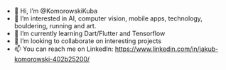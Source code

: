 - 👋 Hi, I’m @KomorowskiKuba
- 👀 I’m interested in AI, computer vision, mobile apps, technology, bouldering, running and art.
- 🌱 I’m currently learning Dart/Flutter and Tensorflow
- 💞️ I’m looking to collaborate on interesting projects
- 📫 You can reach me on LinkedIn: https://www.linkedin.com/in/jakub-komorowski-402b25200/

<!---
KomorowskiKuba/KomorowskiKuba is a ✨ special ✨ repository because its `README.md` (this file) appears on your GitHub profile.
You can click the Preview link to take a look at your changes.
--->
